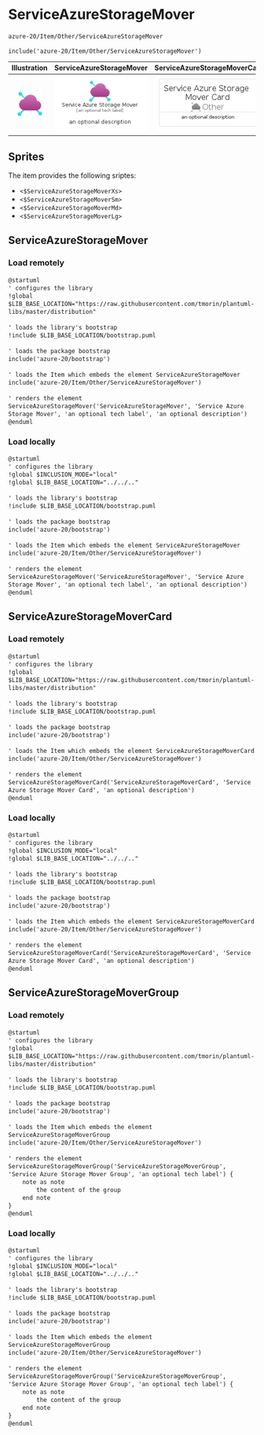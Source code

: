 # ServiceAzureStorageMover


```text
azure-20/Item/Other/ServiceAzureStorageMover
```

```text
include('azure-20/Item/Other/ServiceAzureStorageMover')
```



| Illustration | ServiceAzureStorageMover | ServiceAzureStorageMoverCard | ServiceAzureStorageMoverGroup |
| :---: | :---: | :---: | :---: |
| ![illustration for Illustration](../../../azure-20/Item/Other/ServiceAzureStorageMover.png) | ![illustration for ServiceAzureStorageMover](../../../azure-20/Item/Other/ServiceAzureStorageMover.Local.png) | ![illustration for ServiceAzureStorageMoverCard](../../../azure-20/Item/Other/ServiceAzureStorageMoverCard.Local.png) | ![illustration for ServiceAzureStorageMoverGroup](../../../azure-20/Item/Other/ServiceAzureStorageMoverGroup.Local.png) |



## Sprites
The item provides the following sriptes:

- `<$ServiceAzureStorageMoverXs>`
- `<$ServiceAzureStorageMoverSm>`
- `<$ServiceAzureStorageMoverMd>`
- `<$ServiceAzureStorageMoverLg>`





## ServiceAzureStorageMover

### Load remotely
```plantuml
@startuml
' configures the library
!global $LIB_BASE_LOCATION="https://raw.githubusercontent.com/tmorin/plantuml-libs/master/distribution"

' loads the library's bootstrap
!include $LIB_BASE_LOCATION/bootstrap.puml

' loads the package bootstrap
include('azure-20/bootstrap')

' loads the Item which embeds the element ServiceAzureStorageMover
include('azure-20/Item/Other/ServiceAzureStorageMover')

' renders the element
ServiceAzureStorageMover('ServiceAzureStorageMover', 'Service Azure Storage Mover', 'an optional tech label', 'an optional description')
@enduml
```

### Load locally
```plantuml
@startuml
' configures the library
!global $INCLUSION_MODE="local"
!global $LIB_BASE_LOCATION="../../.."

' loads the library's bootstrap
!include $LIB_BASE_LOCATION/bootstrap.puml

' loads the package bootstrap
include('azure-20/bootstrap')

' loads the Item which embeds the element ServiceAzureStorageMover
include('azure-20/Item/Other/ServiceAzureStorageMover')

' renders the element
ServiceAzureStorageMover('ServiceAzureStorageMover', 'Service Azure Storage Mover', 'an optional tech label', 'an optional description')
@enduml
```

## ServiceAzureStorageMoverCard

### Load remotely
```plantuml
@startuml
' configures the library
!global $LIB_BASE_LOCATION="https://raw.githubusercontent.com/tmorin/plantuml-libs/master/distribution"

' loads the library's bootstrap
!include $LIB_BASE_LOCATION/bootstrap.puml

' loads the package bootstrap
include('azure-20/bootstrap')

' loads the Item which embeds the element ServiceAzureStorageMoverCard
include('azure-20/Item/Other/ServiceAzureStorageMover')

' renders the element
ServiceAzureStorageMoverCard('ServiceAzureStorageMoverCard', 'Service Azure Storage Mover Card', 'an optional description')
@enduml
```

### Load locally
```plantuml
@startuml
' configures the library
!global $INCLUSION_MODE="local"
!global $LIB_BASE_LOCATION="../../.."

' loads the library's bootstrap
!include $LIB_BASE_LOCATION/bootstrap.puml

' loads the package bootstrap
include('azure-20/bootstrap')

' loads the Item which embeds the element ServiceAzureStorageMoverCard
include('azure-20/Item/Other/ServiceAzureStorageMover')

' renders the element
ServiceAzureStorageMoverCard('ServiceAzureStorageMoverCard', 'Service Azure Storage Mover Card', 'an optional description')
@enduml
```

## ServiceAzureStorageMoverGroup

### Load remotely
```plantuml
@startuml
' configures the library
!global $LIB_BASE_LOCATION="https://raw.githubusercontent.com/tmorin/plantuml-libs/master/distribution"

' loads the library's bootstrap
!include $LIB_BASE_LOCATION/bootstrap.puml

' loads the package bootstrap
include('azure-20/bootstrap')

' loads the Item which embeds the element ServiceAzureStorageMoverGroup
include('azure-20/Item/Other/ServiceAzureStorageMover')

' renders the element
ServiceAzureStorageMoverGroup('ServiceAzureStorageMoverGroup', 'Service Azure Storage Mover Group', 'an optional tech label') {
    note as note
        the content of the group
    end note
}
@enduml
```

### Load locally
```plantuml
@startuml
' configures the library
!global $INCLUSION_MODE="local"
!global $LIB_BASE_LOCATION="../../.."

' loads the library's bootstrap
!include $LIB_BASE_LOCATION/bootstrap.puml

' loads the package bootstrap
include('azure-20/bootstrap')

' loads the Item which embeds the element ServiceAzureStorageMoverGroup
include('azure-20/Item/Other/ServiceAzureStorageMover')

' renders the element
ServiceAzureStorageMoverGroup('ServiceAzureStorageMoverGroup', 'Service Azure Storage Mover Group', 'an optional tech label') {
    note as note
        the content of the group
    end note
}
@enduml
```

